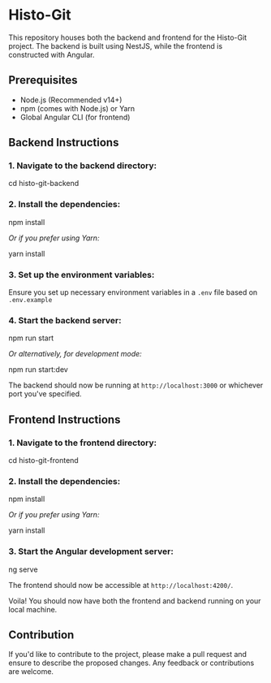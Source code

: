 # Histo-Git

This repository houses both the backend and frontend for the Histo-Git project. The backend is built using NestJS, while the frontend is constructed with Angular.

## Prerequisites

- Node.js (Recommended v14+)
- npm (comes with Node.js) or Yarn
- Global Angular CLI (for frontend)

## Backend Instructions

### 1. Navigate to the backend directory:

cd histo-git-backend

### 2. Install the dependencies:

npm install

_Or if you prefer using Yarn:_

yarn install

### 3. Set up the environment variables:

Ensure you set up necessary environment variables in a `.env` file based on `.env.example`

### 4. Start the backend server:

npm run start

_Or alternatively, for development mode:_

npm run start:dev

The backend should now be running at `http://localhost:3000` or whichever port you've specified.

## Frontend Instructions

### 1. Navigate to the frontend directory:

cd histo-git-frontend

### 2. Install the dependencies:

npm install

_Or if you prefer using Yarn:_

yarn install

### 3. Start the Angular development server:

ng serve

The frontend should now be accessible at `http://localhost:4200/`.

Voila! You should now have both the frontend and backend running on your local machine.

## Contribution

If you'd like to contribute to the project, please make a pull request and ensure to describe the proposed changes. Any feedback or contributions are welcome.
